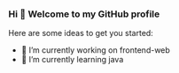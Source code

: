 ### Hi 👋 Welcome to my GitHub profile

Here are some ideas to get you started:

- 🔭 I’m currently working on frontend-web
- 🌱 I’m currently learning java

